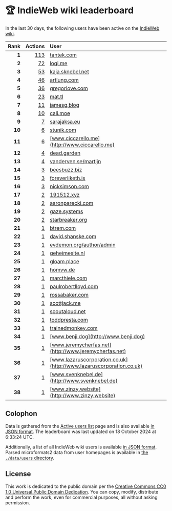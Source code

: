 # 🏆 IndieWeb wiki leaderboard

In the last 30 days, the following users have been active on the [IndieWeb wiki](https://indieweb.org).

| Rank | Actions | User |
|-----:|--------:|:-----|
| **1** | [113](https://indieweb.org/Special:Contributions/Tantek.com) | [tantek.com](http://tantek.com) |
| **2** | [72](https://indieweb.org/Special:Contributions/Loqi.me) | [loqi.me](http://loqi.me) |
| **3** | [53](https://indieweb.org/Special:Contributions/Kaja.sknebel.net) | [kaja.sknebel.net](http://kaja.sknebel.net) |
| **4** | [46](https://indieweb.org/Special:Contributions/Artlung.com) | [artlung.com](http://artlung.com) |
| **5** | [36](https://indieweb.org/Special:Contributions/Gregorlove.com) | [gregorlove.com](http://gregorlove.com) |
| **6** | [23](https://indieweb.org/Special:Contributions/Mat.tl) | [mat.tl](http://mat.tl) |
| **7** | [11](https://indieweb.org/Special:Contributions/Jamesg.blog) | [jamesg.blog](http://jamesg.blog) |
| **8** | [10](https://indieweb.org/Special:Contributions/Cali.moe) | [cali.moe](http://cali.moe) |
| **9** | [7](https://indieweb.org/Special:Contributions/Sarajaksa.eu) | [sarajaksa.eu](http://sarajaksa.eu) |
| **10** | [6](https://indieweb.org/Special:Contributions/Stunik.com) | [stunik.com](http://stunik.com) |
| **11** | [6](https://indieweb.org/Special:Contributions/Www.ciccarello.me) | [www.ciccarello.me](http://www.ciccarello.me) |
| **12** | [4](https://indieweb.org/Special:Contributions/Dead.garden) | [dead.garden](http://dead.garden) |
| **13** | [4](https://indieweb.org/Special:Contributions/Vanderven.se_martijn) | [vanderven.se/martijn](http://vanderven.se/martijn) |
| **14** | [3](https://indieweb.org/Special:Contributions/Beesbuzz.biz) | [beesbuzz.biz](http://beesbuzz.biz) |
| **15** | [3](https://indieweb.org/Special:Contributions/Foreverliketh.is) | [foreverliketh.is](http://foreverliketh.is) |
| **16** | [3](https://indieweb.org/Special:Contributions/Nicksimson.com) | [nicksimson.com](http://nicksimson.com) |
| **17** | [2](https://indieweb.org/Special:Contributions/191512.xyz) | [191512.xyz](http://191512.xyz) |
| **18** | [2](https://indieweb.org/Special:Contributions/Aaronparecki.com) | [aaronparecki.com](http://aaronparecki.com) |
| **19** | [2](https://indieweb.org/Special:Contributions/Gaze.systems) | [gaze.systems](http://gaze.systems) |
| **20** | [2](https://indieweb.org/Special:Contributions/Starbreaker.org) | [starbreaker.org](http://starbreaker.org) |
| **21** | [1](https://indieweb.org/Special:Contributions/Btrem.com) | [btrem.com](http://btrem.com) |
| **22** | [1](https://indieweb.org/Special:Contributions/David.shanske.com) | [david.shanske.com](http://david.shanske.com) |
| **23** | [1](https://indieweb.org/Special:Contributions/Evdemon.org_author_admin) | [evdemon.org/author/admin](http://evdemon.org/author/admin) |
| **24** | [1](https://indieweb.org/Special:Contributions/Geheimesite.nl) | [geheimesite.nl](http://geheimesite.nl) |
| **25** | [1](https://indieweb.org/Special:Contributions/Gloam.place) | [gloam.place](http://gloam.place) |
| **26** | [1](https://indieweb.org/Special:Contributions/Homvw.de) | [homvw.de](http://homvw.de) |
| **27** | [1](https://indieweb.org/Special:Contributions/Marcthiele.com) | [marcthiele.com](http://marcthiele.com) |
| **28** | [1](https://indieweb.org/Special:Contributions/Paulrobertlloyd.com) | [paulrobertlloyd.com](http://paulrobertlloyd.com) |
| **29** | [1](https://indieweb.org/Special:Contributions/Rossabaker.com) | [rossabaker.com](http://rossabaker.com) |
| **30** | [1](https://indieweb.org/Special:Contributions/Scottjack.me) | [scottjack.me](http://scottjack.me) |
| **31** | [1](https://indieweb.org/Special:Contributions/Scoutaloud.net) | [scoutaloud.net](http://scoutaloud.net) |
| **32** | [1](https://indieweb.org/Special:Contributions/Toddpresta.com) | [toddpresta.com](http://toddpresta.com) |
| **33** | [1](https://indieweb.org/Special:Contributions/Trainedmonkey.com) | [trainedmonkey.com](http://trainedmonkey.com) |
| **34** | [1](https://indieweb.org/Special:Contributions/Www.benji.dog) | [www.benji.dog](http://www.benji.dog) |
| **35** | [1](https://indieweb.org/Special:Contributions/Www.jeremycherfas.net) | [www.jeremycherfas.net](http://www.jeremycherfas.net) |
| **36** | [1](https://indieweb.org/Special:Contributions/Www.lazaruscorporation.co.uk) | [www.lazaruscorporation.co.uk](http://www.lazaruscorporation.co.uk) |
| **37** | [1](https://indieweb.org/Special:Contributions/Www.svenknebel.de) | [www.svenknebel.de](http://www.svenknebel.de) |
| **38** | [1](https://indieweb.org/Special:Contributions/Www.zinzy.website) | [www.zinzy.website](http://www.zinzy.website) |


## Colophon

Data is gathered from the [Active users list](https://indieweb.org/Special:ActiveUsers) page and is also available [in JSON format](https://github.com/jgarber623/indieweb-wiki-leaderboard/blob/main/data/leaderboard.json). The leaderboard was last updated on 18 October 2024 at 6:33:24 UTC.

Additionally, a list of all IndieWeb wiki users is available [in JSON format](https://github.com/jgarber623/indieweb-wiki-leaderboard/blob/main/data/users.json). Parsed microformats2 data from user homepages is available in [the `./data/users` directory](https://github.com/jgarber623/indieweb-wiki-leaderboard/blob/main/data/users).

## License

This work is dedicated to the public domain per the [Creative Commons CC0 1.0 Universal Public Domain Dedication](https://creativecommons.org/publicdomain/zero/1.0/). You can copy, modify, distribute and perform the work, even for commercial purposes, all without asking permission.
